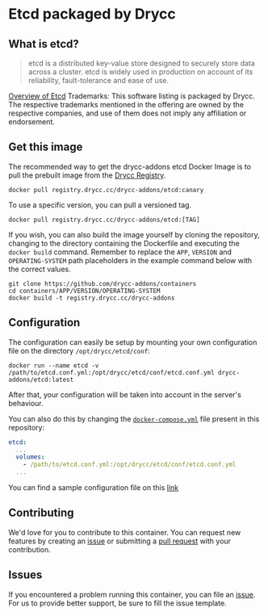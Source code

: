 # Etcd packaged by Drycc

## What is etcd?

> etcd is a distributed key-value store designed to securely store data across a cluster. etcd is widely used in production on account of its reliability, fault-tolerance and ease of use.

[Overview of Etcd](https://etcd.io/)
Trademarks: This software listing is packaged by Drycc. The respective trademarks mentioned in the offering are owned by the respective companies, and use of them does not imply any affiliation or endorsement.

## Get this image

The recommended way to get the drycc-addons etcd Docker Image is to pull the prebuilt image from the [Drycc Registry](https://registry.drycc.cc).

```console
docker pull registry.drycc.cc/drycc-addons/etcd:canary
```

To use a specific version, you can pull a versioned tag.

```console
docker pull registry.drycc.cc/drycc-addons/etcd:[TAG]
```

If you wish, you can also build the image yourself by cloning the repository, changing to the directory containing the Dockerfile and executing the `docker build` command. Remember to replace the `APP`, `VERSION` and `OPERATING-SYSTEM` path placeholders in the example command below with the correct values.

```console
git clone https://github.com/drycc-addons/containers
cd containers/APP/VERSION/OPERATING-SYSTEM
docker build -t registry.drycc.cc/drycc-addons
```

## Configuration

The configuration can easily be setup by mounting your own configuration file on the directory `/opt/drycc/etcd/conf`:

```console
docker run --name etcd -v /path/to/etcd.conf.yml:/opt/drycc/etcd/conf/etcd.conf.yml drycc-addons/etcd:latest
```

After that, your configuration will be taken into account in the server's behaviour.

You can also do this by changing the [`docker-compose.yml`](https://github.com/drycc-addons/containers/blob/main/drycc/etcd/docker-compose.yml) file present in this repository:

```yaml
etcd:
  ...
  volumes:
    - /path/to/etcd.conf.yml:/opt/drycc/etcd/conf/etcd.conf.yml
  ...
```

You can find a sample configuration file on this [link](https://github.com/coreos/etcd/blob/master/etcd.conf.yml.sample)

## Contributing

We'd love for you to contribute to this container. You can request new features by creating an [issue](https://github.com/drycc-addons/containers/issues) or submitting a [pull request](https://github.com/drycc-addons/containers/pulls) with your contribution.

## Issues

If you encountered a problem running this container, you can file an [issue](https://github.com/drycc-addons/containers/issues/new/choose). For us to provide better support, be sure to fill the issue template.
